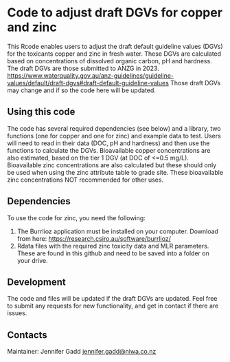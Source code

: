 # Code to adjust draft DGVs for copper and zinc
This Rcode enables users to adjust the draft default guideline values (DGVs) for the toxicants copper and zinc in fresh water. These DGVs are calculated based on concentrations of dissolved organic carbon, pH and hardness.
The draft DGVs are those submitted to ANZG in 2023. 
https://www.waterquality.gov.au/anz-guidelines/guideline-values/default/draft-dgvs#draft-default-guideline-values
Those draft DGVs may change and if so the code here will be updated.

## Using this code
The code has several required dependencies (see below) and a library, two functions (one for copper and one for zinc) and example data to test. 
Users will need to read in their data (DOC, pH and hardness) and then use the functions to calculate the DGVs.
Bioavailable copper concentrations are also estimated, based on the tier 1 DGV (at DOC of <=0.5 mg/L). Bioavailable zinc concentrations are also calculated but these should only be used when using the zinc attribute table to grade site. These bioavailable zinc concentrations NOT recommended for other uses.

## Dependencies
To use the code for zinc, you need the following:
1) The Burrlioz application must be installed on your computer. Download from here: 
https://research.csiro.au/software/burrlioz/
2) Rdata files with the required zinc toxicity data and MLR parameters. These are found in this github and need to be saved into a folder on your drive.
   
## Development
The code and files will be updated if the draft DGVs are updated. Feel free to submit any requests for new functionality, and get in contact if there are issues. 

## Contacts
Maintainer: Jennifer Gadd  jennifer.gadd@niwa.co.nz

